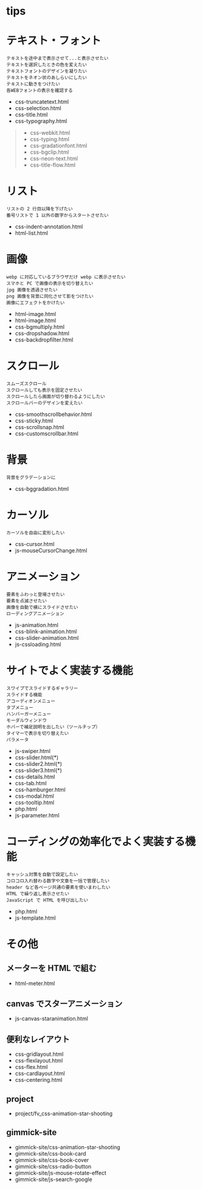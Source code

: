 # tips

# テキスト・フォント

```
テキストを途中まで表示させて...と表示させたい
テキストを選択したときの色を変えたい
テキストフォントのデザインを凝りたい
テキストをネオン状のあしらいにしたい
テキストに動きをつけたい
各WEBフォントの表示を確認する
```

- css-truncatetext.html
- css-selection.html
- css-title.html
- css-typography.html

> - css-webkit.html
> - css-typing.html
> - css-gradationfont.html
> - css-bgclip.html
> - css-neon-text.html
> - css-title-flow.html

# リスト

```
リストの 2 行目以降を下げたい
番号リストで 1 以外の数字からスタートさせたい
```

- css-indent-annotation.html
- html-list.html

# 画像

```
webp に対応しているブラウザだけ webp に表示させたい
スマホと PC で画像の表示を切り替えたい
jpg 画像を透過させたい
png 画像を背景に同化させて影をつけたい
画像にエフェクトをかけたい
```

- html-image.html
- html-image.html
- css-bgmultiply.html
- css-dropshadow.html
- css-backdropfilter.html

# スクロール

```
スムーズスクロール
スクロールしても表示を固定させたい
スクロールしたら画面が切り替わるようにしたい
スクロールバーのデザインを変えたい
```

- css-smoothscrollbehavior.html
- css-sticky.html
- css-scrollsnap.html
- css-customscrollbar.html

# 背景

```
背景をグラデーションに
```

- css-bggradation.html

# カーソル

```
カーソルを自由に変形したい
```

- css-cursor.html
- js-mouseCursorChange.html

# アニメーション

```
要素をふわっと登場させたい
要素を点滅させたい
画像を自動で横にスライドさせたい
ローディングアニメーション
```

- js-animation.html
- css-blink-animation.html
- css-slider-animation.html
- js-cssloading.html

# サイトでよく実装する機能

```
スワイプでスライドするギャラリー
スライドする機能
アコーディオンメニュー
タブメニュー
ハンバーガーメニュー
モーダルウィンドウ
ホバーで補足説明を出したい（ツールチップ）
タイマーで表示を切り替えたい
パラメータ
```

- js-swiper.html
- css-slider.html(\*)
- css-slider2.html(\*)
- css-slider3.html(\*)
- css-details.html
- css-tab.html
- css-hamburger.html
- css-modal.html
- css-tooltip.html
- php.html
- js-parameter.html

# コーディングの効率化でよく実装する機能

```
キャッシュ対策を自動で設定したい
コロコロ入れ替わる数字や文章を一括で管理したい
header など各ページ共通の要素を使いまわしたい
HTML で繰り返し表示させたい
JavaScript で HTML を呼び出したい
```

- php.html
- js-template.html

# その他

## メーターを HTML で組む

- html-meter.html

## canvas でスターアニメーション

- js-canvas-staranimation.html

## 便利なレイアウト

- css-gridlayout.html
- css-flexlayout.html
- css-flex.html
- css-cardlayout.html
- css-centering.html

## project

- project/fv_css-animation-star-shooting

## gimmick-site

- gimmick-site/css-animation-star-shooting
- gimmick-site/css-book-card
- gimmick-site/css-book-cover
- gimmick-site/css-radio-button
- gimmick-site/js-mouse-rotate-effect
- gimmick-site/js-search-google
